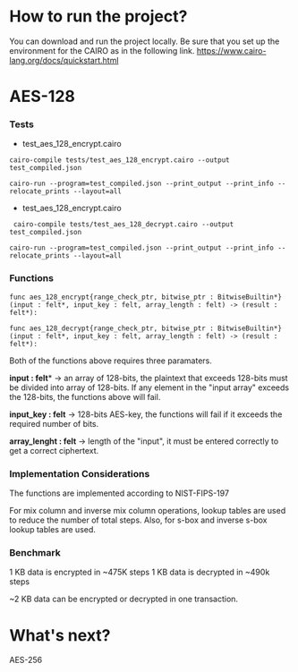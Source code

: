 # How to run the project?

You can download and run the project locally. 
Be sure that you set up the environment for the CAIRO as in the following link.
https://www.cairo-lang.org/docs/quickstart.html


# AES-128

### Tests

- test_aes_128_encrypt.cairo

`cairo-compile tests/test_aes_128_encrypt.cairo --output test_compiled.json`

`cairo-run --program=test_compiled.json --print_output --print_info --relocate_prints --layout=all`

- test_aes_128_encrypt.cairo

` cairo-compile tests/test_aes_128_decrypt.cairo --output test_compiled.json`

`cairo-run --program=test_compiled.json --print_output --print_info --relocate_prints --layout=all`

### Functions

`func aes_128_encrypt{range_check_ptr, bitwise_ptr : BitwiseBuiltin*}(input : felt*, input_key : felt, array_length : felt) -> (result : felt*):`

`func aes_128_decrypt{range_check_ptr, bitwise_ptr : BitwiseBuiltin*}(input : felt*, input_key : felt, array_length : felt) -> (result : felt*):`

Both of the functions above requires three paramaters.

**input : felt*** -> an array of 128-bits, the plaintext that exceeds 128-bits must be divided into array of 128-bits. If any element in the "input array"
exceeds the 128-bits, the functions above will fail.

**input_key : felt** -> 128-bits AES-key, the functions will fail if it exceeds the required number of bits.

**array_lenght : felt** -> length of the "input", it must be entered correctly to get a correct ciphertext.

### Implementation Considerations

The functions are implemented according to NIST-FIPS-197

For mix column and inverse mix column operations, lookup tables are used to reduce the number of total steps.
Also, for s-box and inverse s-box lookup tables are used.

### Benchmark

1 KB data is encrypted in ~475K steps
1 KB data is decrypted in ~490k steps

~2 KB data can be encrypted or decrypted in one transaction.

# What's next?
AES-256
